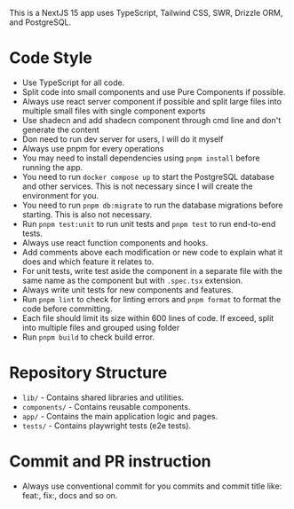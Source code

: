 This is a NextJS 15 app uses TypeScript, Tailwind CSS, SWR, Drizzle ORM, and PostgreSQL.

# Code Style

- Use TypeScript for all code.
- Split code into small components and use Pure Components if possible.
- Always use react server component if possible and split large files into multiple small files with single component exports
- Use shadecn and add shadecn component through cmd line and don't generate the content
- Don need to run dev server for users, I will do it myself
- Always use pnpm for every operations
- You may need to install dependencies using `pnpm install` before running the app.
- You need to run `docker compose up` to start the PostgreSQL database and other services. This is not necessary since I will create the environment for you.
- You need to run `pnpm db:migrate` to run the database migrations before starting. This is also not necessary.
- Run `pnpm test:unit` to run unit tests and `pnpm test` to run end-to-end tests.
- Always use react function components and hooks.
- Add comments above each modification or new code to explain what it does and which feature it relates to.
- For unit tests, write test aside the component in a separate file with the same name as the component but with `.spec.tsx` extension.
- Always write unit tests for new components and features.
- Run `pnpm lint` to check for linting errors and `pnpm format` to format the code before committing.
- Each file should limit its size within 600 lines of code. If exceed, split into multiple files and grouped using folder
- Run `pnpm build` to check build error.

# Repository Structure

- `lib/` - Contains shared libraries and utilities.
- `components/` - Contains reusable components.
- `app/` - Contains the main application logic and pages.
- `tests/` - Contains playwright tests (e2e tests).

# Commit and PR instruction

- Always use conventional commit for you commits and commit title like: feat:, fix:, docs and so on.
